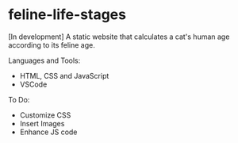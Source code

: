 # feline-life-stages

[In development] A static website that calculates a cat's human age according to its feline age.

Languages and Tools:

- HTML, CSS and JavaScript
- VSCode
 
To Do:

- Customize CSS
- Insert Images
- Enhance JS code
